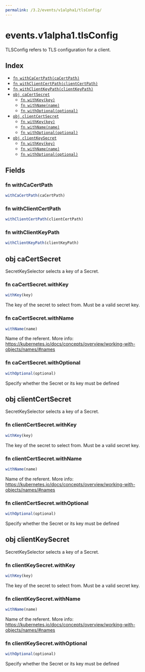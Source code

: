 ```yaml
---
permalink: /3.2/events/v1alpha1/tlsConfig/
---
```


# events.v1alpha1.tlsConfig

TLSConfig refers to TLS configuration for a client.

## Index

* [`fn withCaCertPath(caCertPath)`](#fn-withcacertpath)
* [`fn withClientCertPath(clientCertPath)`](#fn-withclientcertpath)
* [`fn withClientKeyPath(clientKeyPath)`](#fn-withclientkeypath)
* [`obj caCertSecret`](#obj-cacertsecret)
  * [`fn withKey(key)`](#fn-cacertsecretwithkey)
  * [`fn withName(name)`](#fn-cacertsecretwithname)
  * [`fn withOptional(optional)`](#fn-cacertsecretwithoptional)
* [`obj clientCertSecret`](#obj-clientcertsecret)
  * [`fn withKey(key)`](#fn-clientcertsecretwithkey)
  * [`fn withName(name)`](#fn-clientcertsecretwithname)
  * [`fn withOptional(optional)`](#fn-clientcertsecretwithoptional)
* [`obj clientKeySecret`](#obj-clientkeysecret)
  * [`fn withKey(key)`](#fn-clientkeysecretwithkey)
  * [`fn withName(name)`](#fn-clientkeysecretwithname)
  * [`fn withOptional(optional)`](#fn-clientkeysecretwithoptional)

## Fields

### fn withCaCertPath

```ts
withCaCertPath(caCertPath)
```



### fn withClientCertPath

```ts
withClientCertPath(clientCertPath)
```



### fn withClientKeyPath

```ts
withClientKeyPath(clientKeyPath)
```



## obj caCertSecret

SecretKeySelector selects a key of a Secret.

### fn caCertSecret.withKey

```ts
withKey(key)
```

The key of the secret to select from.  Must be a valid secret key.

### fn caCertSecret.withName

```ts
withName(name)
```

Name of the referent. More info: https://kubernetes.io/docs/concepts/overview/working-with-objects/names/#names

### fn caCertSecret.withOptional

```ts
withOptional(optional)
```

Specify whether the Secret or its key must be defined

## obj clientCertSecret

SecretKeySelector selects a key of a Secret.

### fn clientCertSecret.withKey

```ts
withKey(key)
```

The key of the secret to select from.  Must be a valid secret key.

### fn clientCertSecret.withName

```ts
withName(name)
```

Name of the referent. More info: https://kubernetes.io/docs/concepts/overview/working-with-objects/names/#names

### fn clientCertSecret.withOptional

```ts
withOptional(optional)
```

Specify whether the Secret or its key must be defined

## obj clientKeySecret

SecretKeySelector selects a key of a Secret.

### fn clientKeySecret.withKey

```ts
withKey(key)
```

The key of the secret to select from.  Must be a valid secret key.

### fn clientKeySecret.withName

```ts
withName(name)
```

Name of the referent. More info: https://kubernetes.io/docs/concepts/overview/working-with-objects/names/#names

### fn clientKeySecret.withOptional

```ts
withOptional(optional)
```

Specify whether the Secret or its key must be defined